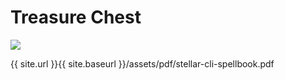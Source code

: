 # Treasure Chest
<img src="{{ site.url }}{{ site.baseurl }}/assets/img/new-spellbook-unlocked.gif" class="img">

{{ site.url }}{{ site.baseurl }}/assets/pdf/stellar-cli-spellbook.pdf
